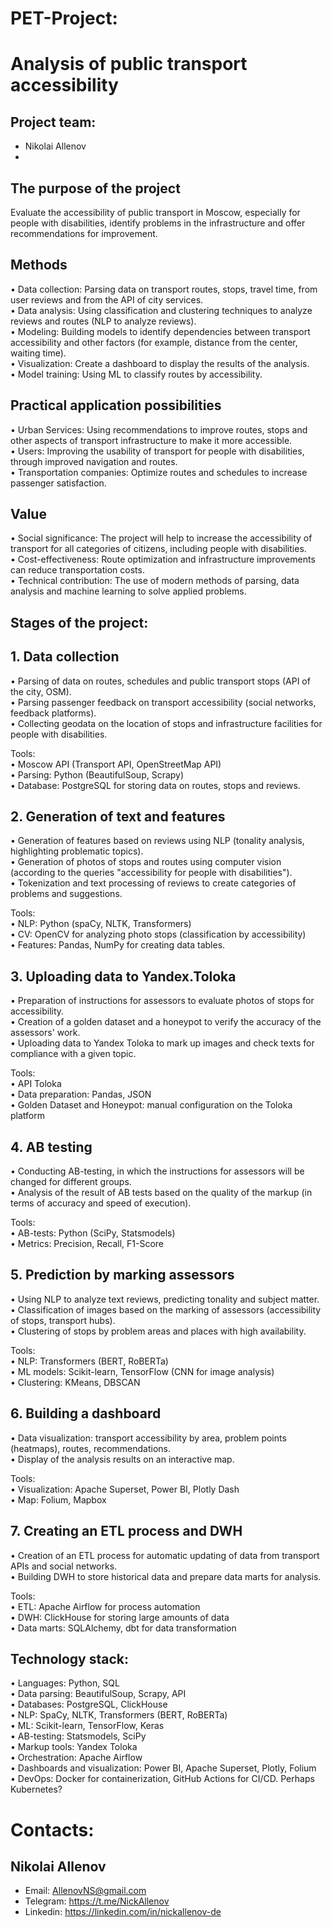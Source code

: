 # PET-Project:   
# Analysis of public transport accessibility 

## Project team:  
- Nikolai Allenov
- 


## The purpose of the project  
Evaluate the accessibility of public transport in Moscow, especially for people with disabilities, identify problems in the infrastructure and offer recommendations for improvement.  

## Methods  
• Data collection: Parsing data on transport routes, stops, travel time, from user reviews and from the API of city services.  
• Data analysis: Using classification and clustering techniques to analyze reviews and routes (NLP to analyze reviews).  
• Modeling: Building models to identify dependencies between transport accessibility and other factors (for example, distance from the center, waiting time).  
• Visualization: Create a dashboard to display the results of the analysis.  
• Model training: Using ML to classify routes by accessibility.  

## Practical application possibilities   
• Urban Services: Using recommendations to improve routes, stops and other aspects of transport infrastructure to make it more accessible.  
• Users: Improving the usability of transport for people with disabilities, through improved navigation and routes.  
• Transportation companies: Optimize routes and schedules to increase passenger satisfaction.  

## Value  
• Social significance: The project will help to increase the accessibility of transport for all categories of citizens, including people with disabilities.  
• Cost-effectiveness: Route optimization and infrastructure improvements can reduce transportation costs.  
• Technical contribution: The use of modern methods of parsing, data analysis and machine learning to solve applied problems.  

## Stages of the project:  
               
## 1. Data collection   
   • Parsing of data on routes, schedules and public transport stops (API of the city, OSM).  
   • Parsing passenger feedback on transport accessibility (social networks, feedback platforms).  
   • Collecting geodata on the location of stops and infrastructure facilities for people with disabilities.  

Tools:  
    • Moscow API (Transport API, OpenStreetMap API)  
    • Parsing: Python (BeautifulSoup, Scrapy)  
    • Database: PostgreSQL for storing data on routes, stops and reviews.   

## 2. Generation of text and features  
• Generation of features based on reviews using NLP (tonality analysis, highlighting problematic topics).  
    • Generation of photos of stops and routes using computer vision (according to the queries "accessibility for people with disabilities").  
    • Tokenization and text processing of reviews to create categories of problems and suggestions.  

Tools:  
    • NLP: Python (spaCy, NLTK, Transformers)  
    • CV: OpenCV for analyzing photo stops (classification by accessibility)  
• Features: Pandas, NumPy for creating data tables.    

## 3. Uploading data to Yandex.Toloka  
   • Preparation of instructions for assessors to evaluate photos of stops for accessibility.  
   • Creation of a golden dataset and a honeypot to verify the accuracy of the assessors' work.  
   • Uploading data to Yandex Toloka to mark up images and check texts for compliance with a given topic.  

Tools:  
    • API Toloka  
    • Data preparation: Pandas, JSON  
    • Golden Dataset and Honeypot: manual configuration on the Toloka platform    

## 4. AB testing  
   • Conducting AB-testing, in which the instructions for assessors will be changed for different groups.  
   • Analysis of the result of AB tests based on the quality of the markup (in terms of accuracy and speed of execution).  

Tools:  
   • AB-tests: Python (SciPy, Statsmodels)  
   • Metrics: Precision, Recall, F1-Score  

## 5. Prediction by marking assessors  
  • Using NLP to analyze text reviews, predicting tonality and subject matter.  
  • Classification of images based on the marking of assessors (accessibility of stops, transport hubs).  
  • Clustering of stops by problem areas and places with high availability.  

Tools:  
    • NLP: Transformers (BERT, RoBERTa)  
    • ML models: Scikit-learn, TensorFlow (CNN for image analysis)  
    • Clustering: KMeans, DBSCAN  
               
## 6. Building a dashboard  
   • Data visualization: transport accessibility by area, problem points (heatmaps), routes, recommendations.  
   • Display of the analysis results on an interactive map.  

Tools:  
    • Visualization: Apache Superset, Power BI, Plotly Dash  
    • Map: Folium, Mapbox  

## 7. Creating an ETL process and DWH  
   • Creation of an ETL process for automatic updating of data from transport APIs and social networks.  
   • Building DWH to store historical data and prepare data marts for analysis.  

Tools:  
    • ETL: Apache Airflow for process automation  
    • DWH: ClickHouse for storing large amounts of data  
    • Data marts: SQLAlchemy, dbt for data transformation  


   ## Technology stack:  
   • Languages: Python, SQL  
   • Data parsing: BeautifulSoup, Scrapy, API  
   • Databases: PostgreSQL, ClickHouse  
   • NLP: SpaCy, NLTK, Transformers (BERT, RoBERTa)  
   • ML: Scikit-learn, TensorFlow, Keras  
   • AB-testing: Statsmodels, SciPy  
   • Markup tools: Yandex Toloka  
   • Orchestration: Apache Airflow  
   • Dashboards and visualization: Power BI, Apache Superset, Plotly, Folium  
   • DevOps: Docker for containerization, GitHub Actions for CI/CD. Perhaps Kubernetes?  


# Contacts:  
## Nikolai Allenov
- Email: AllenovNS@gmail.com
- Telegram: https://t.me/NickAllenov
- Linkedin: https://linkedin.com/in/nickallenov-de
